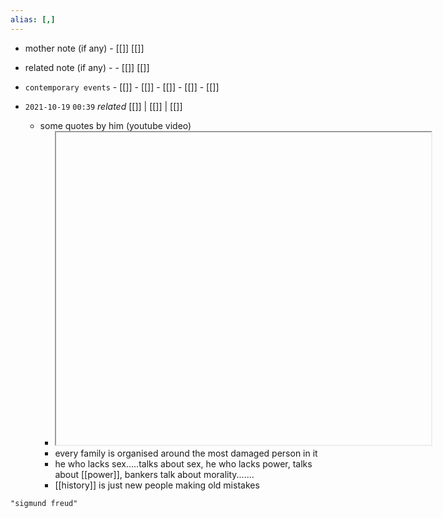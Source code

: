 ```yaml
---
alias: [,]
---
```

- mother note (if any)		- [[]] [[]]
- related note (if any) -		- [[]] [[]]
- `contemporary events`	- [[]]	- [[]]	- [[]]	- [[]]	- [[]]

- `2021-10-19`  `00:39` _related_ [[]] | [[]] | [[]]
	- some quotes by him (youtube video)
		- <iframe src="" width="600" height="500" ></iframe>
		- every family is organised around the most damaged person in it
		- he who lacks sex.....talks about sex, he who lacks power, talks about [[power]], bankers talk about morality.......
		- [[history]] is just new people making old mistakes

```query
"sigmund freud"
```